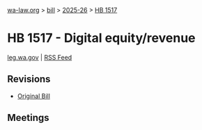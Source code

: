[wa-law.org](/) > [bill](/bill/) > [2025-26](/bill/2025-26/) > [HB 1517](/bill/2025-26/hb/1517/)

# HB 1517 - Digital equity/revenue
[leg.wa.gov](https://app.leg.wa.gov/billsummary?BillNumber=1517&Year=2025&Initiative=false) | [RSS Feed](./rss.xml)

## Revisions
* [Original Bill](1/)

## Meetings